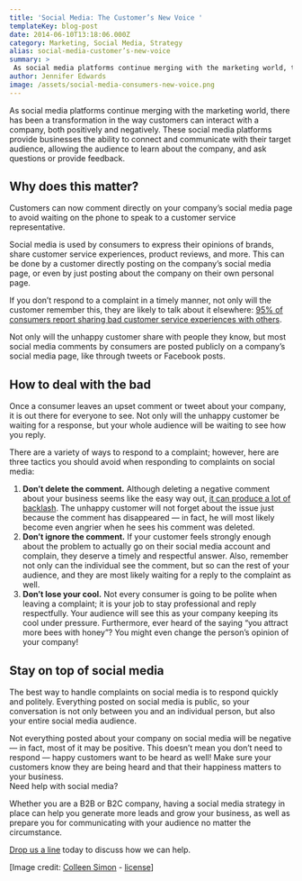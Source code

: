 ```yaml
---
title: 'Social Media: The Customer’s New Voice '
templateKey: blog-post
date: 2014-06-10T13:18:06.000Z
category: Marketing, Social Media, Strategy
alias: social-media-customer’s-new-voice
summary: > 
 As social media platforms continue merging with the marketing world, there has been a transformation in the way customers can interact with a company, both positively and negatively. These social media platforms provide businesses the ability to connect and communicate with their target audience, allowing the audience to learn about the company, and ask questions or provide feedback.
author: Jennifer Edwards
image: /assets/social-media-consumers-new-voice.png
---
```


As social media platforms continue merging with the marketing world, there has been a transformation in the way customers can interact with a company, both positively and negatively. These social media platforms provide businesses the ability to connect and communicate with their target audience, allowing the audience to learn about the company, and ask questions or provide feedback.

Why does this matter?
---------------------

Customers can now comment directly on your company’s social media page to avoid waiting on the phone to speak to a customer service representative.

Social media is used by consumers to express their opinions of brands, share customer service experiences, product reviews, and more. This can be done by a customer directly posting on the company’s social media page, or even by just posting about the company on their own personal page.

If you don’t respond to a complaint in a timely manner, not only will the customer remember this, they are likely to talk about it elsewhere: [95% of consumers report sharing bad customer service experiences with others](http://www.kunocreative.com/blog/bid/85614/social-media-the-new-complaint-department).

Not only will the unhappy customer share with people they know, but most social media comments by consumers are posted publicly on a company’s social media page, like through tweets or Facebook posts.

How to deal with the bad
------------------------

Once a consumer leaves an upset comment or tweet about your company, it is out there for everyone to see. Not only will the unhappy customer be waiting for a response, but your whole audience will be waiting to see how you reply.

There are a variety of ways to respond to a complaint; however, here are three tactics you should avoid when responding to complaints on social media:

1.  **Don’t delete the comment.** Although deleting a negative comment about your business seems like the easy way out, [it can produce a lot of backlash](http://www.forbes.com/sites/amywestervelt/2011/08/17/the-big-pr-lesson-companies-still-need-to-learn-about-facebook/). The unhappy customer will not forget about the issue just because the comment has disappeared — in fact, he will most likely become even angrier when he sees his comment was deleted.
2.  **Don’t ignore the comment.** If your customer feels strongly enough about the problem to actually go on their social media account and complain, they deserve a timely and respectful answer. Also, remember not only can the individual see the comment, but so can the rest of your audience, and they are most likely waiting for a reply to the complaint as well.
3.  **Don’t lose your cool.** Not every consumer is going to be polite when leaving a complaint; it is your job to stay professional and reply respectfully. Your audience will see this as your company keeping its cool under pressure. Furthermore, ever heard of the saying “you attract more bees with honey”? You might even change the person’s opinion of your company!

Stay on top of social media
---------------------------

The best way to handle complaints on social media is to respond quickly and politely. Everything posted on social media is public, so your conversation is not only between you and an individual person, but also your entire social media audience.

Not everything posted about your company on social media will be negative — in fact, most of it may be positive. This doesn’t mean you don’t need to respond — happy customers want to be heard as well! Make sure your customers know they are being heard and that their happiness matters to your business.  
Need help with social media?

Whether you are a B2B or B2C company, having a social media strategy in place can help you generate more leads and grow your business, as well as prepare you for communicating with your audience no matter the circumstance.

[Drop us a line](http://www.digett.com/contact-us) today to discuss how we can help.

\[Image credit: [Colleen Simon](https://www.flickr.com/photos/opensourceway/5364620846/in/photolist-9b45SS-8nyVAP-aeHusB-aeLiB5-aeLj1J-bALSsC-9M2QU4-Hp82w-9FN1cH-8z1aPW-dRsLkh-A8zQK-8DiV7w-8kCnij-8kCnGu-8kCnjQ-8DfMBX-8DfLDe-8DfNsg-8DfN5H-8DfP4K-8DiW3J-8DfMQX-aeHxVK-dmpbvA-4sSHCX-cXCmnm-gokfXF-4sWNnw-6rygRW-mCTXyb-mCSPVg-mCSkLx-mCTXUw-mCSkZ8-mCSknX-mCSPYT-mCTXYj-8DiVSo-8DiWC9-8DfPUK-8DfLtR-8DiWHC-8DiW9Q-8DiRZW-8DfQ1B-8DfNzt-8DfL7g-8DiTdG-8DfQrg) - [license](https://creativecommons.org/licenses/by-sa/2.0/)\]